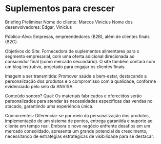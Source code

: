 # Suplementos para crescer





Briefing Preliminar
Nome do cliente: Marcos Vinicius
Nome dos desenvolvedores: Edgar, Vinicius

Público-Alvo: Empresas, empreendedores (B2B), além de clientes finais (B2C).

Objetivos do Site: Fornecedora de suplementos alimentares para o segmento empresarial, com uma oferta adicional direcionada ao consumidor final (como mercado secundário). O site também contará com um blog instrutivo, projetado para engajar os clientes finais.

Imagem a ser transmitida: Promover saúde e bem-estar, destacando a personalização dos produtos e o compromisso com a qualidade, conforme evidenciado pelo selo da ANVISA.

Conteúdo sonoro? Qual: Os materiais fabricados e oferecidos serão personalizados para atender às necessidades específicas das vendas no atacado, garantindo uma experiência única.

Concorrentes: Diferenciar-se por meio da personalização dos produtos, implementação de um sistema de pontos, entrega garantida e suporte ao cliente em tempo real. Embora o novo negócio enfrente desafios em um mercado consolidado, apresenta um grande potencial de crescimento, necessitando de estratégias estratégicas de visibilidade para se destacar.
